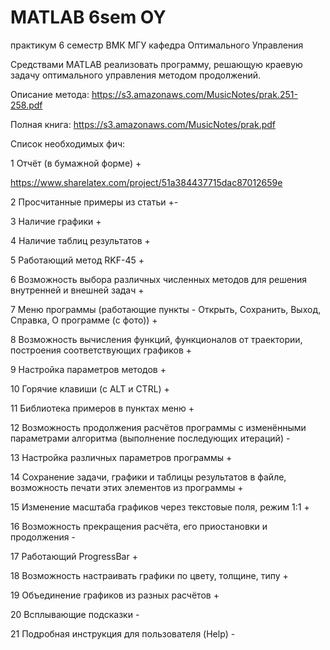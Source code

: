 MATLAB 6sem OY
===========================
практикум 6 семестр ВМК МГУ 
кафедра Оптимального Управления

Средствами MATLAB реализовать программу, решающую краевую задачу оптимального управления
методом продолжений.

Описание метода: 
https://s3.amazonaws.com/MusicNotes/prak.251-258.pdf

Полная книга:
https://s3.amazonaws.com/MusicNotes/prak.pdf

Список необходимых фич:

1 Отчёт (в бумажной форме) +

https://www.sharelatex.com/project/51a384437715dac87012659e

2 Просчитанные примеры из статьи +-

3 Наличие графики +

4 Наличие таблиц результатов +

5 Работающий метод RKF-45 +

6 Возможность выбора различных численных методов для решения внутренней и внешней задач +

7 Меню программы (работающие пункты - Открыть, Сохранить, Выход, Справка, О программе (с фото)) +

8 Возможность вычисления функций, функционалов от траектории, построения соответствующих графиков +

9 Настройка параметров методов +

10 Горячие клавиши (с ALT и CTRL) +

11 Библиотека примеров в пунктах меню +

12 Возможность продолжения расчётов программы с изменёнными параметрами алгоритма (выполнение последующих итераций) -

13 Настройка различных параметров программы +

14 Сохранение задачи, графики и таблицы результатов в файле, возможность печати этих элементов из программы +

15 Изменение масштаба графиков через текстовые поля, режим 1:1 +

16 Возможность прекращения расчёта, его приостановки и продолжения -

17 Работающий ProgressBar +

18 Возможность настраивать графики по цвету, толщине, типу +

19 Объединение графиков из разных расчётов +

20 Всплывающие подсказки -

21 Подробная инструкция для пользователя (Help) -
